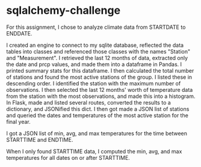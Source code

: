 # sqlalchemy-challenge


For this assignment, I chose to analyze climate data from STARTDATE to ENDDATE.


I created an engine to connect to my sqlite database, reflected the data tables into classes and referenced those classes with the names "Station" and "Measurement".
I retrieved the last 12 months of data, extracted only the date and prcp values, and made them into a dataframe in Pandas.
I printed summary stats for this dataframe.
I then calculated the total number of stations and found the most active stations of the group. I listed these in descending order.
I identified the station with the maximum number of observations.
I then selected the last 12 months' worth of temperature data from the station with the most observations, and made this into a histogram.
In Flask, made and listed several routes, converted the results to a dictionary, and JSONified this dict.
I then got made a JSON list of stations and queried the dates and temperatures of the most active station for the final year.


I got a JSON list of min, avg, and max temperatures for the time between STARTTIME and ENDTIME.


When I only found STARTTIME data, I computed the min, avg, and max temperatures for all dates on or after STARTTIME.